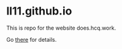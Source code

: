 # ll11.github.io

This is repo for the website does.hcq.work.

Go [there](https://does.hcq.work/) for details.

